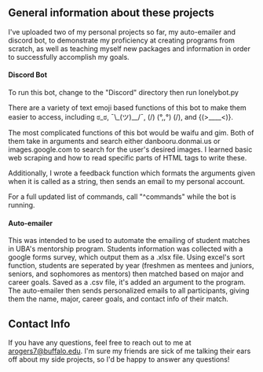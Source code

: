 ﻿## General information about these projects

I've uploaded two of my personal projects so far, my auto-emailer and discord bot, to demonstrate my proficiency at creating programs from scratch, as well as teaching myself new packages and information in order to successfully accomplish my goals.

#### Discord Bot
To run this bot, change to the "Discord" directory then run lonelybot.py

There are a variety of text emoji based functions of this bot to make them easier to access, including ಠ_ಠ, ¯\\\_(ツ)__/¯, (/) (°,,°) (/), and {(>____<)}.

The most complicated functions of this bot would be waifu and gim. Both of them take in arguments and search either danbooru.donmai.us or images.google.com to search for the user's desired images. I learned basic web scraping and how to read specific parts of HTML tags to write these.

Additionally, I wrote a feedback function which formats the arguments given when it is called as a string, then sends an email to my personal account.

For a full updated list of commands, call "^commands" while the bot is running.

#### Auto-emailer
This was intended to be used to automate the emailing of student matches in UBA's mentorship program. Students information was collected with a google forms survey, which output them as a .xlsx file. Using excel's sort function, students are seperated by year (freshmen as mentees and juniors, seniors, and sophomores as mentors) then matched based on major and career goals. Saved as a .csv file, it's added an argument to the program. The auto-emailer then sends personalized emails to all participants, giving them the name, major, career goals, and contact info of their match.

## Contact Info
If you have any questions, feel free to reach out to me at arogers7@buffalo.edu. I'm sure my friends are sick of me talking their ears off about my side projects, so I'd be happy to answer any questions!
